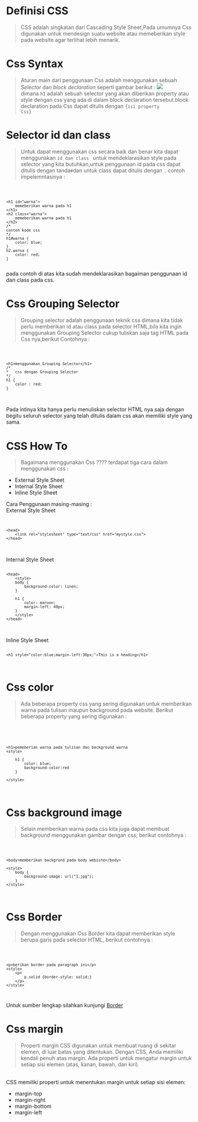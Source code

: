 # Definisi CSS

> CSS adalah singkatan dari Cascading Style Sheet,Pada umumnya Css digunakan untuk mendesign suatu website atau memeberikan style pada website agar terlihat lebih menarik.

# Css Syntax

> Aturan main dari penggunaan Css adalah menggunakan sebuah <i>Selector</i> dan <i>block declaration</i> seperti gambar berikut :
<img src="https://www.w3schools.com/css/selector.gif"/> <br/> dimana <code>h1</code> adalah sebuah selector yang akan diberikan property atau style dengan css yang ada di dalam block declaration tersebut.block declaration pada Css dapat ditulis dengan <code>{isi property Css}</code>

# Selector id dan class

> Untuk dapat menggunakan css secara baik dan benar kita dapat menggunakan <code>id dan class </code> untuk mendeklarasikan style pada selector yang kita butuhkan,untuk penggunaan id pada css dapat ditulis dengan tanda<code>#</code>dan untuk class dapat ditulis dengan <code>.</code> contoh impelemntasinya : 
<code>

    <h1 id="warna">
        memeberikan warna pada h1
    </h1>
    <h2 class="warna">
        memeberikan warna pada h1
    </h2>
    /*
    contoh kode css
    */
    h1#warna {
        color: blue;
    }
    h2.warna {
        color: red;
    }
</code>
pada contoh di atas kita sudah mendeklarasikan bagaiman penggunaan id dan class pada css. 

# Css Grouping Selector

> Grouping selector adalah penggunaan teknik css dimana kita tidak perlu memberikan id atau class pada selector HTML,bila kita ingin menggunakan Grouping Selector cukup tuliskan saja tag HTML pada Css nya,berikut Contohnya : 
<code>

    <h1>menggunakan Grouping Selector</h1>
    /*
    *   css dengan Grouping Selector
    */
    h1 {
        color : red;
    }

</code>
<br>
Pada intinya kita hanya perlu menuliskan selector HTML nya saja dengan begitu seluruh selector yang telah ditulis dalam css akan memiliki style yang sama.

# CSS How To

> Bagaimana menggunakan Css ???? terdapat tiga cara dalam menggunakan css :

- External Style Sheet
- Internal Style Sheet
- Inline Style Sheet

Cara Penggunaan masing-masing :
<br> 
External Style Sheet  
<code>

    <head>
        <link rel="stylesheet" type="text/css" href="mystyle.css">
    </head>

</code>
<br>
Internal Style Sheet  
<code>
    
    <head>
        <style>
        body {
            background-color: linen;
        }

        h1 {
            color: maroon;
            margin-left: 40px;
        } 
        </style>
    </head>

</code>

<br> 
Inline Style Sheet  
<code>

    <h1 style="color:blue;margin-left:30px;">This is a heading</h1>

</code>

# Css color

> Ada beberapa property css yang sering digunakan untuk memberikan warna pada tulisan maupun background pada website. Berikut beberapa property yang sering digunakan : 
<br>

<code>
    
    <h1>pemeberian warna pada tulisan dan background warna
    <style>

        h1 {
            color: blue;
            background-color:red
        }
        
    </style>


</code>

# Css background image

> Selain memberikan warna pada css kita juga dapat membuat background menggunakan gambar dengan css, berikut contohnya : 

<code>

    <body>memberikan backgrond pada body webiste</body>

    <style>
        body {
            background-image: url("1.jpg");
        }
    </style>


</code>

# Css Border

> Dengan menggunakan Css Border kita dapat memberikan style berupa garis pada selector HTML, berikut contohnya : 
<code>

    <p>berikan border pada paragraph ini</p>
    <style>
        <p>
            p.solid {border-style: solid;}
        </p>
    </style>


</code>

Untuk sumber lengkap silahkan kunjungi <a href="https://www.w3schools.com/css/css_border.asp">Border</a>

# Css margin

> Properti margin CSS digunakan untuk membuat ruang di sekitar elemen, di luar batas yang ditentukan. Dengan CSS, Anda memiliki kendali penuh atas margin. Ada properti untuk mengatur margin untuk setiap sisi elemen (atas, kanan, bawah, dan kiri).
<br>
CSS memiliki properti untuk menentukan margin untuk setiap sisi elemen:

- margin-top
- margin-right
- margin-bottom
- margin-left